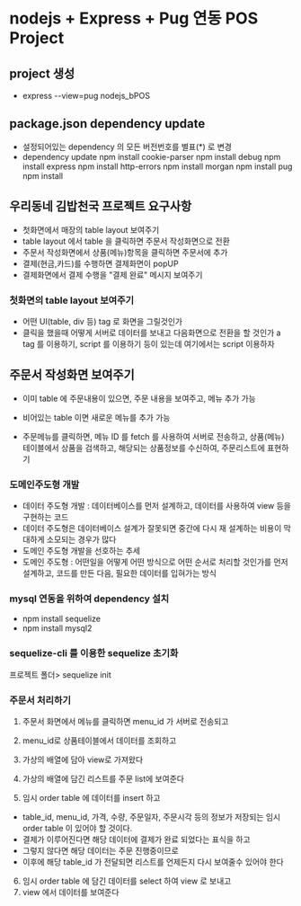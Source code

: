 # nodejs + Express + Pug 연동 POS Project

## project 생성

- express --view=pug nodejs_bPOS

## package.json dependency update

- 설정되어있는 dependency 의 모든 버전번호를 별표(\*) 로 변경
- dependency update
  npm install cookie-parser
  npm install debug
  npm install express
  npm install http-errors
  npm install morgan
  npm install pug
  npm install

## 우리동네 김밥천국 프로젝트 요구사항

- 첫화면에서 매장의 table layout 보여주기
- table layout 에서 table 을 클릭하면 주문서 작성화면으로 전환
- 주문서 작성화면에서 상품(메뉴)항목을 클릭하면 주문서에 추가
- 결제(현금,카드)를 수행하면 결제화면이 popUP
- 결제화면에서 결제 수행을 "결제 완료" 메시지 보여주기

### 첫화면의 table layout 보여주기

- 어떤 UI(table, div 등) tag 로 화면을 그릴것인가
- 클릭을 했을때 어떻게 서버로 데이터를 보내고 다음화면으로 전환을 할 것인가
  a tag 를 이용하기, script 를 이용하기 등이 있는데 여기에서는 script 이용하자

## 주문서 작성화면 보여주기

- 이미 table 에 주문내용이 있으면, 주문 내용을 보여주고, 메뉴 추가 가능
- 비어있는 table 이면 새로운 메뉴를 추가 가능

- 주문메뉴를 클릭하면, 메뉴 ID 를 fetch 를 사용하여 서버로 전송하고, 상품(메뉴) 테이블에서 상품을 검색하고, 해당되는 상품정보를 수신하여, 주문리스트에 표현하기

### 도메인주도형 개발

- 데이터 주도형 개발 : 데이터베이스를 먼저 설계하고, 데이터를 사용하여 view 등을 구현하는 코드
- 데이터 주도형은 데이터베이스 설계가 잘못되면 중간에 다시 재 설계하는
  비용이 막대하게 소모되는 경우가 많다
- 도메인 주도형 개발을 선호하는 추세
- 도메인 주도형 : 어떤일을 어떻게 어떤 방식으로 어떤 순서로 처리할 것인가를 먼저 설계하고, 코드를 만든 다음, 필요한 데이터를 입혀가는 방식

### mysql 연동을 위하여 dependency 설치

- npm install sequelize
- npm install mysql2

### sequelize-cli 를 이용한 sequelize 초기화

프로젝트 폴더> sequelize init

### 주문서 처리하기

1. 주문서 화면에서 메뉴를 클릭하면 menu_id 가 서버로 전송되고
2. menu_id로 상품테이블에서 데이터를 조회하고
3. 가상의 배열에 담아 view로 가져왔다
4. 가상의 배열에 담긴 리스트를 주문 list에 보여준다

5. 임시 order table 에 데이터를 insert 하고

- table_id, menu_id, 가격, 수량, 주문일자, 주문시각 등의 정보가 저장되는 임시 order table 이 있어야 할 것이다.
- 결제가 이루어진다면 해당 데이터에 결제가 완료 되었다는 표식을 하고
- 그렇지 않다면 해당 데이터는 주문 진행중이므로
- 이후에 해당 table_id 가 전달되면 리스트를 언제든지 다시 보여줄수 있어야 한다

6. 임시 order table 에 담긴 데이터를 select 하여 view 로 보내고
7. view 에서 데이터를 보여준다
